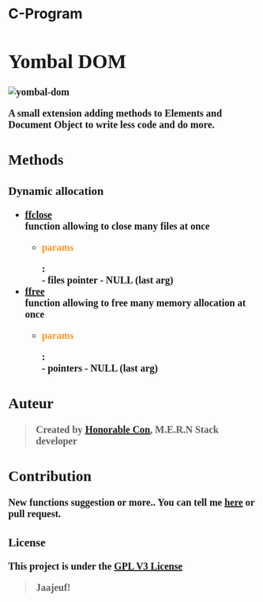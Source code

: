 # C-Program

<span style="font-family: 'jetbrains mono'; font-weight:700; font-size:20px;">

# Yombal DOM

![yombal-dom](https://img.shields.io/badge/Js-Yombal%20Dom-red")

A small extension adding methods to Elements and Document Object to write less code and do more.

## Methods

### Dynamic allocation
  - **[ffclose]()**<br>
      function allowing to close many files at once           
      - <p style='color:#FD971F;'>params</p> : <br>
          - files pointer 
          - NULL (last arg)
  - **[ffree]()**<br>
      function allowing to free many memory allocation at once           
      - <p style='color:#FD971F;'>params</p> : <br>
          - pointers
          - NULL (last arg)

## Auteur

> Created by **[Honorable Con](https://github.com/honorableCon)**, M.E.R.N Stack developer

## Contribution

New functions suggestion or more.. You can tell me **[here](https://github.com/honorableCon/yombal-dom/issues)** or pull request.


### License

This project is under the **[GPL V3 License](https://github.com/honorableCon/yombal-dom/blob/main/LICENSE)**

> **Jaajeuf!** 🙏🏾
